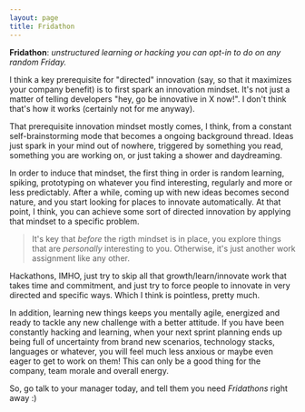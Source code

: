 ```yaml
---
layout: page
title: Fridathon
---
```


**Fridathon**: *unstructured learning or hacking you can opt-in to do on any random Friday.*


I think a key prerequisite for "directed" innovation (say, so that it maximizes your company benefit) is to 
first spark an innovation mindset. It's not just a matter of telling developers "hey, go be innovative in X now!". 
I don't think that's how it works (certainly not for me anyway).

That prerequisite innovation mindset mostly comes, I think, from a constant self-brainstorming mode that becomes 
a ongoing background thread. Ideas just spark in your mind out of nowhere, triggered by something you read, 
something you are working on, or just taking a shower and daydreaming. 

In order to induce that mindset, the first thing in order is random learning, spiking, prototyping on whatever 
you find interesting, regularly and more or less predictably. After a while, coming up with new ideas becomes second 
nature, and you start looking for places to innovate automatically. At that point, I think, you can achieve some sort 
of directed innovation by applying that mindset to a specific problem. 

> It's key that *before* the rigth mindset is in place, you explore things that are *personally* interesting to 
> you. Otherwise, it's just another work assignment like any other.

Hackathons, IMHO, just try to skip all that growth/learn/innovate work that takes time and commitment, and just try 
to force people to innovate in very directed and specific ways. Which I think is pointless, pretty much.

In addition, learning new things keeps you mentally agile, energized and ready to tackle any new challenge with 
a better attitude. If you have been constantly hacking and learning, when your next sprint planning ends up being 
full of uncertainty from brand new scenarios, technology stacks, languages or whatever, you will feel much less 
anxious or maybe even eager to get to work on them! This can only be a good thing for the company, team morale and 
overall energy.


So, go talk to your manager today, and tell them you need *Fridathons* right away :)

